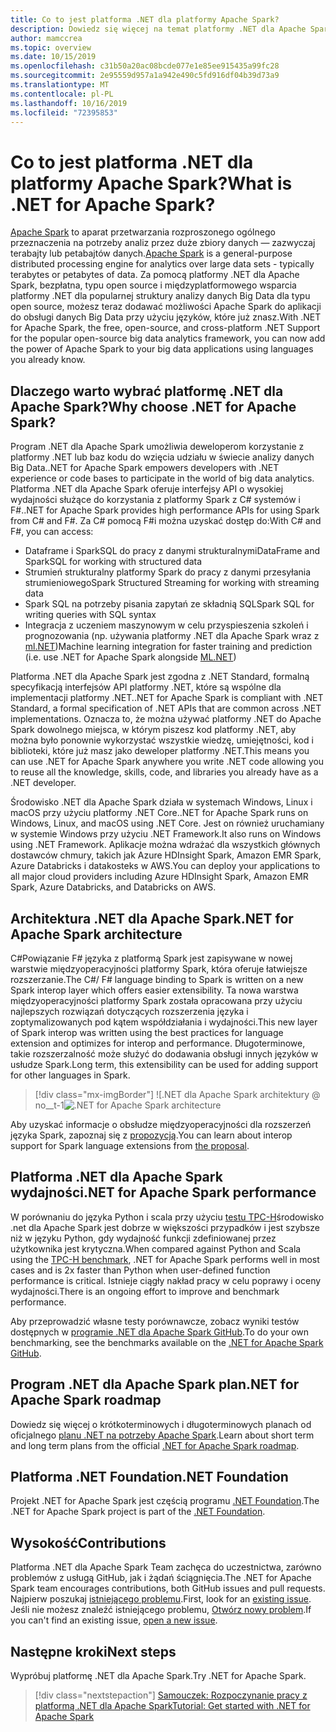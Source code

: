 ```yaml
---
title: Co to jest platforma .NET dla platformy Apache Spark?
description: Dowiedz się więcej na temat platformy .NET dla Apache Spark, bezpłatnej, typu open source i międzyplatformowej platformy do analizy danych Big Data, która wymaga platformy Spark w dowolnym miejscu pisania kodu platformy .NET.
author: mamccrea
ms.topic: overview
ms.date: 10/15/2019
ms.openlocfilehash: c31b50a20ac08bcde077e1e85ee915435a99fc28
ms.sourcegitcommit: 2e95559d957a1a942e490c5fd916df04b39d73a9
ms.translationtype: MT
ms.contentlocale: pl-PL
ms.lasthandoff: 10/16/2019
ms.locfileid: "72395853"
---
```

# <a name="what-is-net-for-apache-spark"></a><span data-ttu-id="3c46e-103">Co to jest platforma .NET dla platformy Apache Spark?</span><span class="sxs-lookup"><span data-stu-id="3c46e-103">What is .NET for Apache Spark?</span></span>

<span data-ttu-id="3c46e-104">[Apache Spark](what-is-spark.md) to aparat przetwarzania rozproszonego ogólnego przeznaczenia na potrzeby analiz przez duże zbiory danych — zazwyczaj terabajty lub petabajtów danych.</span><span class="sxs-lookup"><span data-stu-id="3c46e-104">[Apache Spark](what-is-spark.md) is a general-purpose distributed processing engine for analytics over large data sets - typically terabytes or petabytes of data.</span></span> <span data-ttu-id="3c46e-105">Za pomocą platformy .NET dla Apache Spark, bezpłatna, typu open source i międzyplatformowego wsparcia platformy .NET dla popularnej struktury analizy danych Big Data dla typu open source, możesz teraz dodawać możliwości Apache Spark do aplikacji do obsługi danych Big Data przy użyciu języków, które już znasz.</span><span class="sxs-lookup"><span data-stu-id="3c46e-105">With .NET for Apache Spark, the free, open-source, and cross-platform .NET Support for the popular open-source big data analytics framework, you can now add the power of Apache Spark to your big data applications using languages you already know.</span></span>

## <a name="why-choose-net-for-apache-spark"></a><span data-ttu-id="3c46e-106">Dlaczego warto wybrać platformę .NET dla Apache Spark?</span><span class="sxs-lookup"><span data-stu-id="3c46e-106">Why choose .NET for Apache Spark?</span></span>

<span data-ttu-id="3c46e-107">Program .NET dla Apache Spark umożliwia deweloperom korzystanie z platformy .NET lub baz kodu do wzięcia udziału w świecie analizy danych Big Data.</span><span class="sxs-lookup"><span data-stu-id="3c46e-107">.NET for Apache Spark empowers developers with .NET experience or code bases to participate in the world of big data analytics.</span></span> <span data-ttu-id="3c46e-108">Platforma .NET dla Apache Spark oferuje interfejsy API o wysokiej wydajności służące do korzystania z platformy Spark z C# systemów i F#.</span><span class="sxs-lookup"><span data-stu-id="3c46e-108">.NET for Apache Spark provides high performance APIs for using Spark from C# and F#.</span></span> <span data-ttu-id="3c46e-109">Za C# pomocą F#i można uzyskać dostęp do:</span><span class="sxs-lookup"><span data-stu-id="3c46e-109">With C# and F#, you can access:</span></span>

* <span data-ttu-id="3c46e-110">Dataframe i SparkSQL do pracy z danymi strukturalnymi</span><span class="sxs-lookup"><span data-stu-id="3c46e-110">DataFrame and SparkSQL for working with structured data</span></span>
* <span data-ttu-id="3c46e-111">Strumień strukturalny platformy Spark do pracy z danymi przesyłania strumieniowego</span><span class="sxs-lookup"><span data-stu-id="3c46e-111">Spark Structured Streaming for working with streaming data</span></span>
* <span data-ttu-id="3c46e-112">Spark SQL na potrzeby pisania zapytań ze składnią SQL</span><span class="sxs-lookup"><span data-stu-id="3c46e-112">Spark SQL for writing queries with SQL syntax</span></span>
* <span data-ttu-id="3c46e-113">Integracja z uczeniem maszynowym w celu przyspieszenia szkoleń i prognozowania (np. używania platformy .NET dla Apache Spark wraz z [ml.NET](http://dot.net/ml))</span><span class="sxs-lookup"><span data-stu-id="3c46e-113">Machine learning integration for faster training and prediction (i.e. use .NET for Apache Spark alongside [ML.NET](http://dot.net/ml))</span></span>

<span data-ttu-id="3c46e-114">Platforma .NET dla Apache Spark jest zgodna z .NET Standard, formalną specyfikacją interfejsów API platformy .NET, które są wspólne dla implementacji platformy .NET.</span><span class="sxs-lookup"><span data-stu-id="3c46e-114">.NET for Apache Spark is compliant with .NET Standard, a formal specification of .NET APIs that are common across .NET implementations.</span></span> <span data-ttu-id="3c46e-115">Oznacza to, że można używać platformy .NET do Apache Spark dowolnego miejsca, w którym piszesz kod platformy .NET, aby można było ponownie wykorzystać wszystkie wiedzę, umiejętności, kod i biblioteki, które już masz jako deweloper platformy .NET.</span><span class="sxs-lookup"><span data-stu-id="3c46e-115">This means you can use .NET for Apache Spark anywhere you write .NET code allowing you to reuse all the knowledge, skills, code, and libraries you already have as a .NET developer.</span></span>

<span data-ttu-id="3c46e-116">Środowisko .NET dla Apache Spark działa w systemach Windows, Linux i macOS przy użyciu platformy .NET Core.</span><span class="sxs-lookup"><span data-stu-id="3c46e-116">.NET for Apache Spark runs on Windows, Linux, and macOS using .NET Core.</span></span> <span data-ttu-id="3c46e-117">Jest on również uruchamiany w systemie Windows przy użyciu .NET Framework.</span><span class="sxs-lookup"><span data-stu-id="3c46e-117">It also runs on Windows using .NET Framework.</span></span> <span data-ttu-id="3c46e-118">Aplikacje można wdrażać dla wszystkich głównych dostawców chmury, takich jak Azure HDInsight Spark, Amazon EMR Spark, Azure Databricks i datakosteks w AWS.</span><span class="sxs-lookup"><span data-stu-id="3c46e-118">You can deploy your applications to all major cloud providers including Azure HDInsight Spark, Amazon EMR Spark, Azure Databricks, and Databricks on AWS.</span></span>

## <a name="net-for-apache-spark-architecture"></a><span data-ttu-id="3c46e-119">Architektura .NET dla Apache Spark</span><span class="sxs-lookup"><span data-stu-id="3c46e-119">.NET for Apache Spark architecture</span></span>

<span data-ttu-id="3c46e-120">C#Powiązanie F# języka z platformą Spark jest zapisywane w nowej warstwie międzyoperacyjności platformy Spark, która oferuje łatwiejsze rozszerzanie.</span><span class="sxs-lookup"><span data-stu-id="3c46e-120">The C#/ F# language binding to Spark is written on a new Spark interop layer which offers easier extensibility.</span></span> <span data-ttu-id="3c46e-121">Ta nowa warstwa międzyoperacyjności platformy Spark została opracowana przy użyciu najlepszych rozwiązań dotyczących rozszerzenia języka i zoptymalizowanych pod kątem współdziałania i wydajności.</span><span class="sxs-lookup"><span data-stu-id="3c46e-121">This new layer of Spark interop was written using the best practices for language extension and optimizes for interop and performance.</span></span> <span data-ttu-id="3c46e-122">Długoterminowe, takie rozszerzalność może służyć do dodawania obsługi innych języków w usłudze Spark.</span><span class="sxs-lookup"><span data-stu-id="3c46e-122">Long term, this extensibility can be used for adding support for other languages in Spark.</span></span>

> [!div class="mx-imgBorder"]
> <span data-ttu-id="3c46e-123">![.NET dla Apache Spark architektury @ no__t-1</span><span class="sxs-lookup"><span data-stu-id="3c46e-123">![.NET for Apache Spark architecture](media/dotnet-spark-architecture.png)</span></span>

<span data-ttu-id="3c46e-124">Aby uzyskać informacje o obsłudze międzyoperacyjności dla rozszerzeń języka Spark, zapoznaj się z [propozycją](https://issues.apache.org/jira/browse/SPARK-26257).</span><span class="sxs-lookup"><span data-stu-id="3c46e-124">You can learn about interop support for Spark language extensions from [the proposal](https://issues.apache.org/jira/browse/SPARK-26257).</span></span>

## <a name="net-for-apache-spark-performance"></a><span data-ttu-id="3c46e-125">Platforma .NET dla Apache Spark wydajności</span><span class="sxs-lookup"><span data-stu-id="3c46e-125">.NET for Apache Spark performance</span></span>

<span data-ttu-id="3c46e-126">W porównaniu do języka Python i scala przy użyciu [testu TPC-H](http://www.tpc.org/tpch/)środowisko .net dla Apache Spark jest dobrze w większości przypadków i jest szybsze niż w języku Python, gdy wydajność funkcji zdefiniowanej przez użytkownika jest krytyczna.</span><span class="sxs-lookup"><span data-stu-id="3c46e-126">When compared against Python and Scala using the [TPC-H benchmark](http://www.tpc.org/tpch/), .NET for Apache Spark performs well in most cases and is 2x faster than Python when user-defined function performance is critical.</span></span> <span data-ttu-id="3c46e-127">Istnieje ciągły nakład pracy w celu poprawy i oceny wydajności.</span><span class="sxs-lookup"><span data-stu-id="3c46e-127">There is an ongoing effort to improve and benchmark performance.</span></span> 

<span data-ttu-id="3c46e-128">Aby przeprowadzić własne testy porównawcze, zobacz wyniki testów dostępnych w [programie .NET dla Apache Spark GitHub](https://github.com/dotnet/spark/tree/master/benchmark).</span><span class="sxs-lookup"><span data-stu-id="3c46e-128">To do your own benchmarking, see the benchmarks available on the [.NET for Apache Spark GitHub](https://github.com/dotnet/spark/tree/master/benchmark).</span></span>

## <a name="net-for-apache-spark-roadmap"></a><span data-ttu-id="3c46e-129">Program .NET dla Apache Spark plan</span><span class="sxs-lookup"><span data-stu-id="3c46e-129">.NET for Apache Spark roadmap</span></span>

<span data-ttu-id="3c46e-130">Dowiedz się więcej o krótkoterminowych i długoterminowych planach od oficjalnego [planu .NET na potrzeby Apache Spark](https://github.com/dotnet/spark/blob/master/ROADMAP.md).</span><span class="sxs-lookup"><span data-stu-id="3c46e-130">Learn about short term and long term plans from the official [.NET for Apache Spark roadmap](https://github.com/dotnet/spark/blob/master/ROADMAP.md).</span></span>

## <a name="net-foundation"></a><span data-ttu-id="3c46e-131">Platforma .NET Foundation</span><span class="sxs-lookup"><span data-stu-id="3c46e-131">.NET Foundation</span></span>

<span data-ttu-id="3c46e-132">Projekt .NET for Apache Spark jest częścią programu [.NET Foundation](https://www.dotnetfoundation.org/).</span><span class="sxs-lookup"><span data-stu-id="3c46e-132">The .NET for Apache Spark project is part of the [.NET Foundation](https://www.dotnetfoundation.org/).</span></span>

## <a name="contributions"></a><span data-ttu-id="3c46e-133">Wysokość</span><span class="sxs-lookup"><span data-stu-id="3c46e-133">Contributions</span></span>

<span data-ttu-id="3c46e-134">Platforma .NET dla Apache Spark Team zachęca do uczestnictwa, zarówno problemów z usługą GitHub, jak i żądań ściągnięcia.</span><span class="sxs-lookup"><span data-stu-id="3c46e-134">The .NET for Apache Spark team encourages contributions, both GitHub issues and pull requests.</span></span> <span data-ttu-id="3c46e-135">Najpierw poszukaj [istniejącego problemu](https://github.com/dotnet/spark/issues).</span><span class="sxs-lookup"><span data-stu-id="3c46e-135">First, look for an [existing issue](https://github.com/dotnet/spark/issues).</span></span> <span data-ttu-id="3c46e-136">Jeśli nie możesz znaleźć istniejącego problemu, [Otwórz nowy problem](https://github.com/dotnet/spark/issues?utf8=%E2%9C%93&q=is%3Aissue+is%3Aopen+).</span><span class="sxs-lookup"><span data-stu-id="3c46e-136">If you can't find an existing issue, [open a new issue](https://github.com/dotnet/spark/issues?utf8=%E2%9C%93&q=is%3Aissue+is%3Aopen+).</span></span>

## <a name="next-steps"></a><span data-ttu-id="3c46e-137">Następne kroki</span><span class="sxs-lookup"><span data-stu-id="3c46e-137">Next steps</span></span>

<span data-ttu-id="3c46e-138">Wypróbuj platformę .NET dla Apache Spark.</span><span class="sxs-lookup"><span data-stu-id="3c46e-138">Try .NET for Apache Spark.</span></span>
> [!div class="nextstepaction"]
> [<span data-ttu-id="3c46e-139">Samouczek: Rozpoczynanie pracy z platformą .NET dla Apache Spark</span><span class="sxs-lookup"><span data-stu-id="3c46e-139">Tutorial: Get started with .NET for Apache Spark</span></span>](./tutorials/get-started.md)
